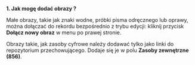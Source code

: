 **1. Jak mogę dodać obrazy ?**

Małe obrazy, takie jak znaki wodne, próbki pisma odręcznego lub oprawy, można dołączać do rekordu bezpośrednio z trybu edycji: kliknij przycisk  **Dołącz nowy obraz** w menu po prawej stronie.  

Obrazy takie, jak zasoby cyfrowe należy dodawać tylko jako linki do repozytorium przechowującego. Dodaje się je w polu **Zasoby zewnętrzne (856)**.
